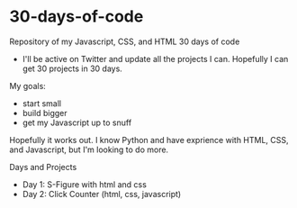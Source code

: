 # 30-days-of-code
Repository of my Javascript, CSS, and HTML 30 days of code

- I'll be active on Twitter and update all the projects I can. Hopefully I can get 30 projects in 30 days. 

My goals: 
- start small
- build bigger
- get my Javascript up to snuff


Hopefully it works out. I know Python and have exprience with HTML, CSS, and Javascript, but I'm looking to do more. 


Days and Projects 
- Day 1: S-Figure with html and css
- Day 2: Click Counter (html, css, javascript)
